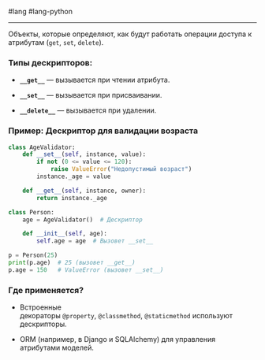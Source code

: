 #lang #lang-python 

---
Объекты, которые определяют, как будут работать операции доступа к атрибутам (`get`, `set`, `delete`).

### **Типы дескрипторов:**

- **`__get__`** — вызывается при чтении атрибута.
    
- **`__set__`** — вызывается при присваивании.
    
- **`__delete__`** — вызывается при удалении.
    

### **Пример: Дескриптор для валидации возраста**

```python
class AgeValidator:
    def __set__(self, instance, value):
        if not (0 <= value <= 120):
            raise ValueError("Недопустимый возраст")
        instance._age = value

    def __get__(self, instance, owner):
        return instance._age

class Person:
    age = AgeValidator()  # Дескриптор

    def __init__(self, age):
        self.age = age  # Вызовет __set__

p = Person(25)
print(p.age)  # 25 (вызовет __get__)
p.age = 150   # ValueError (вызовет __set__)
```


### **Где применяется?**

- Встроенные декораторы `@property`, `@classmethod`, `@staticmethod` используют дескрипторы.
    
- ORM (например, в Django и SQLAlchemy) для управления атрибутами моделей.

